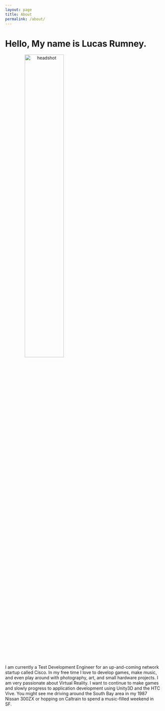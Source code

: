 ```yaml
---
layout: page
title: About
permalink: /about/
---
```


# Hello, My name is Lucas Rumney.

<img src="{{site.url}}/assets/img/aboutme.JPG" alt="headshot" width="50%" style="text-align: center;"/>

I am currently a Test Development Engineer for an up-and-coming network startup called Cisco. In my free time I love to develop games, make music, and even play around with photography, art, and small hardware projects. I am very passionate about Virtual Reality. I want to continue to make games and slowly progress to application development using Unity3D and the HTC Vive. You might see me driving around the South Bay area in my 1987 Nissan 300ZX or hopping on Caltrain to spend a music-filled weekend in SF.
